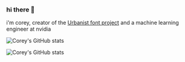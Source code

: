 ### hi there 👋

i'm corey, creator of the [Urbanist font project](https://github.com/coreyhu/Urbanist) and a machine learning engineer at nvidia 

![Corey's GitHub stats](https://github-readme-stats.vercel.app/api?username=coreyhu&show_icons=true&theme=dracula&custom_title=Github%20Stats&border_radius=10)

![Corey's GitHub stats](https://github-readme-stats.vercel.app/api/top-langs/?username=coreyhu&layout=compact&theme=dracula&custom_title=Favorite%20Languages&border_radius=10)
